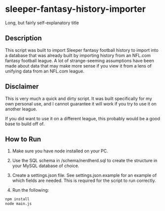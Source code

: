 # sleeper-fantasy-history-importer
Long, but fairly self-explanatory title

## Description

This script was built to import Sleeper fantasy football history to import into a database that
was already built by importing history from an NFL.com fantasy football league. A lot of strange-seeming
assumptions have been made about data that may make more sense if you view it from a lens of unifying
data from an NFL.com league.

## Disclaimer

This is very much a quick and dirty script. It was built specifically for my own personal use, and I cannot guarantee it will work if you try to use it on another league.

If you did want to use it on a different league, this probably would be a good base to build off of.

## How to Run

1. Make sure you have node installed on your PC.

2. Use the SQL schema in /schema/nerdherd.sql to create the structure in your MySQL database of choice.

3. Create a settings.json file. See settings.json.example for an example of which fields are needed. This is required for the script to run correctly.

4. Run the following:
  ```bash
  npm install
  node main.js
  ```
